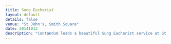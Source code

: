 ```yaml
---
title: Sung Eucharist
layout: default
details: false
venue: "St John's, Smith Square"
date: 20141013
description: "Cantandum leads a beautiful Sung Eucharist service at St John's Smith Square, combining liturgy and music in this renowned London concert venue."
---
```

